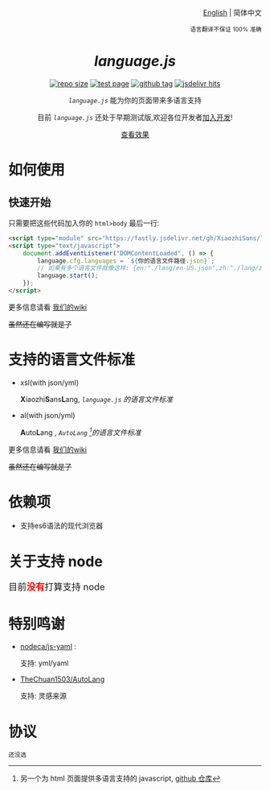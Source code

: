 <div align="right">

[English](./README.md) | 简体中文

<sup>语言翻译不保证 100% 准确</sup>

</div>

<div align="center">

# *language.js*

[![repo size](https://img.shields.io/github/repo-size/XiaozhiSans/languagejs?style=flat-square&color=hotpink&labelColor=black&logoColor=hotpink&logo=github)](#languagejs)
[![test page](https://img.shields.io/github/actions/workflow/status/XiaozhiSans/languagejs/deploy-test-pages.yml?style=flat-square&color=yellow&label=test%20page&labelColor=black&logoColor=%23eeeeac&logo=github)](https://xsawa.dev.tc/languagejs/)
[![github tag](https://img.shields.io/github/v/tag/XiaozhiSans/languagejs?style=flat-square&color=hotpink&labelColor=black&logo=github)](https://github.com/XiaozhiSans/languagejs/tags)
[![jsdelivr hits](https://img.shields.io/jsdelivr/gh/hm/XiaozhiSans/languagejs?style=flat-square&color=orange&labelColor=black&logoColor=orange&logo=jsdelivr)](https://www.jsdelivr.com/package/gh/XiaozhiSans/languagejs)

*`language.js`* 能为你的页面带来多语言支持

目前 *`language.js`* 还处于早期测试版,欢迎各位开发者[加入开发](https://github.com/XiaozhiSans/languagejs/fork)!

[查看效果](https://xsawa.dev.tc/languagejs/)

</div>

# 如何使用

## 快速开始

只需要把这些代码加入你的 `html>body` 最后一行:

```html
<script type="module" src="https://fastly.jsdelivr.net/gh/XiaozhiSans/languagejs/main.init.min.js"></script>
<script type="text/javascript">
	document.addEventListener("DOMContentLoaded", () => {
		language.cfg.languages = `${你的语言文件路径.json}`;
		// 如果有多个语言文件就像这样: {en:"./lang/en-US.json",zh:"./lang/zh-CN.json"};
		language.start();
	});
</script>
```

更多信息请看 [我们的wiki](https://github.com/XiaozhiSans/languagejs/wiki)

~~虽然还在编写就是了~~

# 支持的语言文件标准

- xsl(with json/yml)

  **X**iaozhi**S**ans**L**ang, *`language.js` 的语言文件标准*
- al(with json/yml)

  **A**uto**L**ang , *`AutoLang` [^whatIsAl]的语言文件标准*

更多信息请看 [我们的wiki](https://github.com/XiaozhiSans/languagejs/wiki)

~~虽然还在编写就是了~~

# 依赖项

- 支持es6语法的现代浏览器

# 关于支持 node

<font size=4>目前<font color=red>**没有**</font>打算支持 node</font>

# 特别鸣谢

- [nodeca/js-yaml](https://github.com/nodeca/js-yaml) :

  支持: yml/yaml
- [TheChuan1503/AutoLang](https://github.com/TheChuan1503/AutoLang/)

  支持: 灵感来源

# 协议

`还没选`


[^whatIsAl]: 另一个为 html 页面提供多语言支持的 javascript, [github 仓库](https://github.com/TheChuan1503/AutoLang/)
